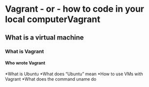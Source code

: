 # Vagrant - or - how to code in your local computerVagrant 
## What is a virtual machine
### What is Vagrant
#### Who wrote Vagrant ####
*What is Ubuntu
*What does “Ubuntu” mean
*How to use VMs with Vagrant
*What does the command uname do

